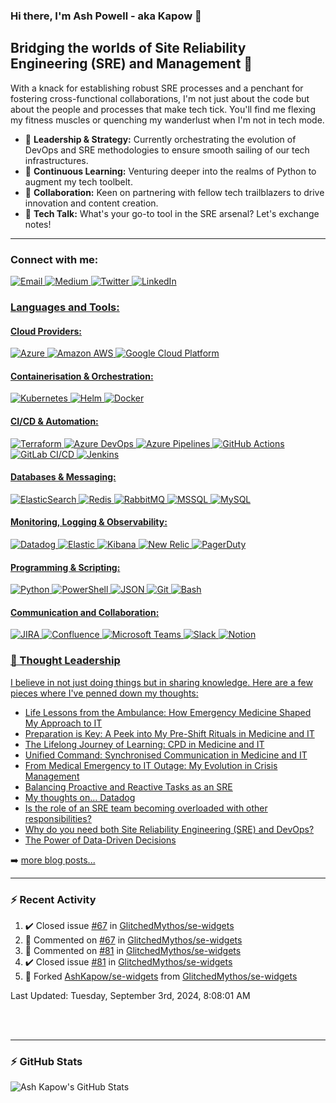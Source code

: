 ### Hi there, I'm Ash Powell - aka Kapow 👋

## Bridging the worlds of Site Reliability Engineering (SRE) and Management 🚀
With a knack for establishing robust SRE processes and a penchant for fostering cross-functional collaborations, I'm not just about the code but about the people and processes that make tech tick. You'll find me flexing my fitness muscles or quenching my wanderlust when I'm not in tech mode.

- 🔭 **Leadership & Strategy:** Currently orchestrating the evolution of DevOps and SRE methodologies to ensure smooth sailing of our tech infrastructures.
- 🌱 **Continuous Learning:** Venturing deeper into the realms of Python to augment my tech toolbelt.
- 👯 **Collaboration:** Keen on partnering with fellow tech trailblazers to drive innovation and content creation.
- 💬 **Tech Talk:** What's your go-to tool in the SRE arsenal? Let's exchange notes!

---
### Connect with me:

<p>
  <a href="mailto:ash@thekapow.com"><img alt="Email" src="https://img.shields.io/badge/-Email-EA4335?style=flat-square&logo=gmail&logoColor=white" />
  <a href="https://medium.com/@ashkapow"><img alt="Medium" src="https://img.shields.io/badge/-Medium-000000?style=flat-square&logo=medium&logoColor=white" />
  <a href="https://twitter.com/ashkapow"><img alt="Twitter" src="https://img.shields.io/badge/-Twitter-1DA1F2?style=flat-square&logo=twitter&logoColor=white" />
  <a href="https://www.linkedin.com/in/ashleypowell1"><img alt="LinkedIn" src="https://img.shields.io/badge/-LinkedIn-0A66C2?style=flat-square&logo=linkedin&logoColor=white" />
</p>

### Languages and Tools:

#### Cloud Providers:
<p>
<img alt="Azure" src="https://img.shields.io/badge/-Azure-0078D4?style=flat-square&logo=microsoftazure&logoColor=white" />
<img alt="Amazon AWS" src="https://img.shields.io/badge/-Amazon_AWS-ff9900?style=flat-square&logo=amazonaws&logoColor=white" />
<img alt="Google Cloud Platform" src="https://img.shields.io/badge/-Google_Cloud_Platform-1a73e8?style=flat-square&logo=google-cloud&logoColor=white" />
</p>

#### Containerisation & Orchestration:
<p>
<img alt="Kubernetes" src="https://img.shields.io/badge/-Kubernetes-326CE5?style=flat-square&logo=kubernetes&logoColor=white" />
<img alt="Helm" src="https://img.shields.io/badge/-Helm-0F1689?style=flat-square&logo=helm&logoColor=white" />
<img alt="Docker" src="https://img.shields.io/badge/-Docker-46a2f1?style=flat-square&logo=docker&logoColor=white" />
</p>

#### CI/CD & Automation:
<p>
<img alt="Terraform" src="https://img.shields.io/badge/-Terraform-7B42BC?style=flat-square&logo=terraform&logoColor=white" />
<img alt="Azure DevOps" src="https://img.shields.io/badge/-Azure_DevOps-0078D7?style=flat-square&logo=azuredevops&logoColor=white" />
<img alt="Azure Pipelines" src="https://img.shields.io/badge/-Azure_Pipelines-2560E0?style=flat-square&logo=azurepipelines&logoColor=white" />
<img alt="GitHub Actions" src="https://img.shields.io/badge/-GitHub_Actions-2088FF?style=flat-square&logo=githubactions&logoColor=white" />
<img alt="GitLab CI/CD" src="https://img.shields.io/badge/-GitLab_CI/CD-FCA121?style=flat-square&logo=gitlab&logoColor=white" />
<img alt="Jenkins" src="https://img.shields.io/badge/-Jenkins-D24939?style=flat-square&logo=jenkins&logoColor=white" />
</p>

#### Databases & Messaging:
<p>
<img alt="ElasticSearch" src="https://img.shields.io/badge/-ElasticSearch-005571?style=flat-square&logo=elasticsearch&logoColor=white" />
<img alt="Redis" src="https://img.shields.io/badge/-Redis-DC382D?style=flat-square&logo=redis&logoColor=white" />
<img alt="RabbitMQ" src="https://img.shields.io/badge/-RabbitMQ-FF6600?style=flat-square&logo=rabbitmq&logoColor=white" />
<img alt="MSSQL" src="https://img.shields.io/badge/-MSSQL-CC2927?style=flat-square&logo=microsoftsqlserver&logoColor=white" />
<img alt="MySQL" src="https://img.shields.io/badge/-MySQL-4479A1?style=flat-square&logo=mysql&logoColor=white" />
</p>

#### Monitoring, Logging & Observability:
<p>
<img alt="Datadog" src="https://img.shields.io/badge/-Datadog-632CA6?style=flat-square&logo=datadog&logoColor=white" />
<img alt="Elastic" src="https://img.shields.io/badge/-Elastic-005571?style=flat-square&logo=elastic&logoColor=white" />
<img alt="Kibana" src="https://img.shields.io/badge/-Kibana-005571?style=flat-square&logo=kibana&logoColor=white" />
<img alt="New Relic" src="https://img.shields.io/badge/-New_Relic-008C99?style=flat-square&logo=newrelic&logoColor=white" />
<img alt="PagerDuty" src="https://img.shields.io/badge/-PagerDuty-06AC38?style=flat-square&logo=pagerduty&logoColor=white" />
</p>

#### Programming & Scripting:
<p>
<img alt="Python" src="https://img.shields.io/badge/-Python-3776AB?style=flat-square&logo=python&logoColor=white" />
<img alt="PowerShell" src="https://img.shields.io/badge/-PowerShell-5391FE?style=flat-square&logo=powershell&logoColor=white" />
<img alt="JSON" src="https://img.shields.io/badge/-JSON-000000?style=flat-square&logo=json&logoColor=white" />
<img alt="Git" src="https://img.shields.io/badge/-Git-F05032?style=flat-square&logo=git&logoColor=white" />
<img alt="Bash" src="https://img.shields.io/badge/-Bash-4EAA25?style=flat-square&logo=gnu-bash&logoColor=white" />
</p>

#### Communication and Collaboration:
<p>
<img alt="JIRA" src="https://img.shields.io/badge/-JIRA-0052CC?style=flat-square&logo=jira&logoColor=white" />
<img alt="Confluence" src="https://img.shields.io/badge/-Confluence-172B4D?style=flat-square&logo=confluence&logoColor=white" />
<img alt="Microsoft Teams" src="https://img.shields.io/badge/-Microsoft_Teams-6264A7?style=flat-square&logo=microsoft-teams&logoColor=white" />
<img alt="Slack" src="https://img.shields.io/badge/-Slack-4A154B?style=flat-square&logo=slack&logoColor=white" />
<img alt="Notion" src="https://img.shields.io/badge/-Notion-000000?style=flat-square&logo=notion&logoColor=white" />
</p>

### 📕 Thought Leadership

I believe in not just doing things but in sharing knowledge. Here are a few pieces where I've penned down my thoughts:

<!-- BLOG-POST-LIST:START -->
- [Life Lessons from the Ambulance: How Emergency Medicine Shaped My Approach to IT](https://ashkapow.medium.com/life-lessons-from-the-ambulance-how-emergency-medicine-shaped-my-approach-to-it-d5be1ff290d1?source=rss-5aeda81f2373------2)
- [Preparation is Key: A Peek into My Pre-Shift Rituals in Medicine and IT](https://ashkapow.medium.com/preparation-is-key-a-peek-into-my-pre-shift-rituals-in-medicine-and-it-7106e4e3d1ed?source=rss-5aeda81f2373------2)
- [The Lifelong Journey of Learning: CPD in Medicine and IT](https://ashkapow.medium.com/the-lifelong-journey-of-learning-cpd-in-medicine-and-it-25733cb0ce41?source=rss-5aeda81f2373------2)
- [Unified Command: Synchronised Communication in Medicine and IT](https://ashkapow.medium.com/unified-command-synchronised-communication-in-medicine-and-it-a3a36a8e6a94?source=rss-5aeda81f2373------2)
- [From Medical Emergency to IT Outage: My Evolution in Crisis Management](https://ashkapow.medium.com/from-medical-emergency-to-it-outage-my-evolution-in-crisis-management-d3d435b66444?source=rss-5aeda81f2373------2)
- [Balancing Proactive and Reactive Tasks as an SRE](https://ashkapow.medium.com/balancing-proactive-and-reactive-tasks-as-an-sre-ed7a4966dd0a?source=rss-5aeda81f2373------2)
- [My thoughts on… Datadog](https://ashkapow.medium.com/my-thoughts-on-datadog-52877368d75a?source=rss-5aeda81f2373------2)
- [Is the role of an SRE team becoming overloaded with other responsibilities?](https://ashkapow.medium.com/is-the-role-of-an-sre-team-becoming-overloaded-with-other-responsibilities-46bf41481227?source=rss-5aeda81f2373------2)
- [Why do you need both Site Reliability Engineering &lpar;SRE&rpar; and DevOps?](https://ashkapow.medium.com/why-do-you-need-both-site-reliability-engineering-sre-and-devops-cdeb0f9fee07?source=rss-5aeda81f2373------2)
- [The Power of Data-Driven Decisions](https://medium.com/glasswall-engineering/the-power-of-data-driven-decisions-521ef982424b?source=rss-5aeda81f2373------2)
<!-- BLOG-POST-LIST:END -->

➡️ [more blog posts...](https://medium.com/@ashkapow)

--- 
### :zap: Recent Activity
  
<!--RECENT_ACTIVITY:start-->
1. ✔️ Closed issue [#67](https://github.com/GlitchedMythos/se-widgets/issues/67) in [GlitchedMythos/se-widgets](https://github.com/GlitchedMythos/se-widgets)
2. 💬 Commented on [#67](https://github.com/GlitchedMythos/se-widgets/issues/67#issuecomment-2189338784) in [GlitchedMythos/se-widgets](https://github.com/GlitchedMythos/se-widgets)
3. 💬 Commented on [#81](https://github.com/GlitchedMythos/se-widgets/issues/81#issuecomment-2189337868) in [GlitchedMythos/se-widgets](https://github.com/GlitchedMythos/se-widgets)
4. ✔️ Closed issue [#81](https://github.com/GlitchedMythos/se-widgets/issues/81) in [GlitchedMythos/se-widgets](https://github.com/GlitchedMythos/se-widgets)
5. 🔱 Forked [AshKapow/se-widgets](https://github.com/AshKapow/se-widgets) from [GlitchedMythos/se-widgets](https://github.com/GlitchedMythos/se-widgets)
<!--RECENT_ACTIVITY:end-->

<!--RECENT_ACTIVITY:last_update-->
Last Updated: Tuesday, September 3rd, 2024, 8:08:01 AM
<!--RECENT_ACTIVITY:last_update_end-->

<br />
<br />

--- 
### :zap: GitHub Stats

  <img align="left" alt="Ash Kapow's GitHub Stats" src="https://github-readme-stats.ereshzealous.vercel.app/api?username=ashkapow&show_icons=true&hide_border=true" />
